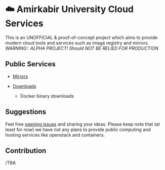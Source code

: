 # ☁️ Amirkabir University Cloud Services

This is an UNOFFICIAL & proof-of-concept project which aims to provide modern cloud tools and services 
such as image registry and mirrors.
*WARNING:: ALPHA PROJECT! Should NOT BE RELIED FOR PRODUCTION*

## Public Services

- [Mirrors](docs/mirrors.md)

- [Downloads](http://downloads.cloud.aut.ac.ir)
    - Docker binary downloads

## Suggestions
Feel free [opening issues](https://github.com/authq/cloud/issues/new) and sharing your ideas.
Please keep note that (at least for now) we have not any plans to provide
public computing and hosting services like openstack and containers. 

## Contribution
/TBA
